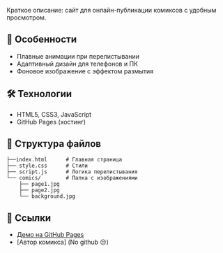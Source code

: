 

Краткое описание: сайт для онлайн-публикации комиксов с удобным просмотром.


## 🌟 Особенности
- Плавные анимации при перелистывании
- Адаптивный дизайн для телефонов и ПК
- Фоновое изображение с эффектом размытия

## 🛠 Технологии
- HTML5, CSS3, JavaScript
- GitHub Pages (хостинг)

## 📂 Структура файлов
```
├──index.html      # Главная страница
├── style.css      # Стили
├── script.js      # Логика перелистывания
└── comics/        # Папка с изображениями
    ├── page1.jpg
    ├── page2.jpg
    └── background.jpg
```

## 🔗 Ссылки
- [Демо на GitHub Pages](https://Maffa4kin.github.io/comics)
- [Автор комикса] (No github 😔)
